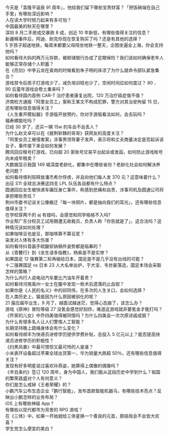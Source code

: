 今天是「袁隆平诞辰 91 周年」，他给我们留下哪些宝贵财富？「把饭碗端在自己手里」有哪些深远影响？  
人在读大学时努力起来有多可怕？  
中国最美的秋天在哪里？  
深圳 8 月二手房成交暴跌 8 成，创近 10 年新低，有哪些值得关注的信息？  
新疆棉事件后，阿迪、耐克你现在恢复购买了吗？还是有其他的选择？  
5 岁孩子超迷地铁，每周末都要父母陪坐地铁一整天，企图坐遍全上海，你会支持他吗？  
如何看待大妈的两万元存款，被邮储银行办成了定期保险？我们该如何确保老年人能够正常存储个人积蓄？  
在《亮剑》中李云龙在查岗的时候看到朱子明的床凉了为什么就命令部队紧急集合？  
游戏禁令后孩子打游戏少了，减负培训班也少了，空闲时间应如何度过？ 80 、 90 后童年游戏会卷土重来吗？  
如何看待国内首例 CAR-T 治疗患者康复出院，120 万治疗癌症值不值？  
济南检方通报「阿里女员工」案称王某文不构成犯罪，警方对其治安拘留 15 日，还有哪些信息值得关注？  
《人生重开模拟器》手游版开放预约，你对手游版看法如何，会去玩吗？  
福寿螺能吃吗？  
已经 30 岁了，还买一辆 15w 的车会不会丢人？  
为什么赵文卓可以在《披荆斩棘的哥哥》获网友的高度关注？  
「阿里女员工被侵害案」涉事男领导妻子发声，表示将和丈夫商量决定是否起诉该女子，事件接下来会如何发展？  
腾讯回应租号打游戏，已向超 20 家账号交易平台起诉或发函，如何防止游戏账号向未成年租卖？  
大数据显示我国 149 城深度老龄化，都集中在哪些省份？老龄化社会如何解决养老问题？  
如何看待塔利班释放潘杰希尔俘虏，并且向他们每人发 370 元？这意味着什么？  
出征 S11 全球总决赛这四支 LPL 队伍各自都有什么特点？  
圆通回应女生被快递车碾压身亡事件，称感到悲痛和自责，涉事司机及圆通公司将承担哪些责任？  
荆州市委书记谈关公像搬迁「每一块铜片，都是抽向我们的耳光」，还有哪些信息值得关注？  
在学校穿两千的 aj 有错吗，会感觉和同学格格不入吗?  
作业帮广东分校员工试用期遭无故裁员，负责人称「你告就是了」，这合法吗？这种情况该如何处理？  
如果咖啡豆也是豆，那咖啡算不算豆浆？  
染发对人体有多大伤害？  
如何看待抖音画手硫酸钡钠稿件姿势都是临摹的？  
从《青簪行》到《余生请多指教》，杨紫是不是实惨？  
如果国足 12 强赛第二轮再输给日本，国足是不是几乎没有出线的可能？  
十二强赛国足 vs 日本 23 人大名单出炉，于大宝、韦世豪落选，国足本场会采取怎样的策略？  
为什么内行人说电动汽车要比汽油车开着贵？  
如何看待河南禹州一女士在腹中发现一枚术后遗落的止血钳？  
如果你是《人民的名义》中的祁同伟，在多次的人生关口，会如何选择？  
在人类历史上，猫是因为什么原因被驯化的呢？  
21 届应届毕业生，9 月了，越面试越迷茫，觉得心态崩了，该怎么办？  
游戏《原神》冒险等级 27 没氪金感觉好刮痧，难道这游戏就非要氪金才能打吗？  
《乔家的儿女》中乔四美值得被同情吗？为什么四美会一次次原谅戚成钢？  
为什么有很多名人让人们警惕人工智能？  
长期坚持晚上跳绳身体会有什么变化？  
如何看待顺丰为快递员进修学历提供学费补贴，总投入 5 亿元以上？能否提高快递员进修学历的积极性？  
《扫黑风暴》中最可恨但又最可怜的人是谁？  
小米表环设备超过苹果全球出货第一，华为销量大跌超 50％，还有哪些信息值得关注？  
发现有好多明星说过喜欢孙燕姿，她算得上偶像的偶像吗？  
《辛丑条约》签订 120 周年，身为中国人，我们能从这段历史中学到什么？祖国的繁荣昌盛对个人有何意义？  
你们是怎么戒掉《王者荣耀》的？  
小鹏汽车公布生态企业「鹏行智能」，发布首款智能机器马，有哪些技术亮点？反映出小鹏怎样的业务布局？  
iOS 上有哪些神级 App？  
有哪些以现代都市为背景的 RPG 游戏？  
在《三体》中，如果一开始就给三体星换一个善良的元首，那结局会不会皆大欢喜？  
学生党怎么便宜的美白？  

